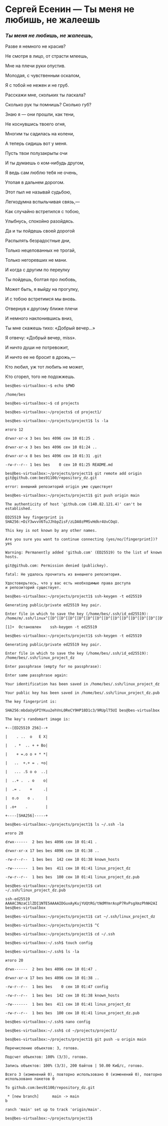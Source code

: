# Сергей Есенин — Ты меня не любишь, не жалеешь

### *Ты меня не любишь, не жалеешь,*

Разве я немного не красив?

Не смотря в лицо, от страсти млеешь,

Мне на плечи руки опустив.


Молодая, с чувственным оскалом,

Я с тобой не нежен и не груб.

Расскажи мне, скольких ты ласкала?

Сколько рук ты помнишь? Сколько губ?


Знаю я — они прошли, как тени,

Не коснувшись твоего огня,

Многим ты садилась на колени,

А теперь сидишь вот у меня.


Пусть твои полузакрыты очи

И ты думаешь о ком-нибудь другом,

Я ведь сам люблю тебя не очень,

Утопая в дальнем дорогом.


Этот пыл не называй судьбою,

Легкодумна вспыльчивая связь,—

Как случайно встретился с тобою,

Улыбнусь, спокойно разойдясь.


Да и ты пойдешь своей дорогой

Распылять безрадостные дни,

Только нецелованных не трогай,

Только негоревших не мани.


И когда с другим по переулку

Ты пойдешь, болтая про любовь,

Может быть, я выйду на прогулку,

И с тобою встретимся мы вновь.


Отвернув к другому ближе плечи

И немного наклонившись вниз,

Ты мне скажешь тихо: «Добрый вечер…»

Я отвечу: «Добрый вечер, miss».


И ничто души не потревожит,

И ничто ее не бросит в дрожь,—

Кто любил, уж тот любить не может,

Кто сгорел, того не подожжешь.


```
bes@bes-virtualbox:~$ echo $PWD

/home/bes

bes@bes-virtualbox:~$ cd projects

bes@bes-virtualbox:~/projects$ cd project1/

bes@bes-virtualbox:~/projects/project1$ ls -la

итого 12

drwxr-xr-x 3 bes bes 4096 сен 10 01:25 .

drwxr-xr-x 3 bes bes 4096 сен 10 01:24 ..

drwxr-xr-x 8 bes bes 4096 сен 10 01:31 .git

-rw-r--r-- 1 bes bes    0 сен 10 01:25 README.md

bes@bes-virtualbox:~/projects/project1$ git remote add origin git@github.com:bes91100/repository_dz.git

error: внешний репозиторий origin уже существует

bes@bes-virtualbox:~/projects/project1$ git push origin main

The authenticity of host 'github.com (140.82.121.4)' can't be established.

ED25519 key fingerprint is SHA256:+DiY3wvvV6TuJJhbpZisF/zLDA0zPMSvHdkr4UvCOqU.

This key is not known by any other names.

Are you sure you want to continue connecting (yes/no/[fingerprint])? yes

Warning: Permanently added 'github.com' (ED25519) to the list of known hosts.

git@github.com: Permission denied (publickey).

fatal: Не удалось прочитать из внешнего репозитория.

Удостоверьтесь, что у вас есть необходимые права доступа
и репозиторий существует.

bes@bes-virtualbox:~/projects/project1$ ssh-keygen -t ed25519

Generating public/private ed25519 key pair.

Enter file in which to save the key (/home/bes/.ssh/id_ed25519): /home/m/.ssh/linux^[[D^[[D^[[D^[[D^[[D^[[D^[[D^[[D^[[D^[[D^[[D^[[D^[[D^Z

[1]+  Остановлен    ssh-keygen -t ed25519

bes@bes-virtualbox:~/projects/project1$ ssh-keygen -t ed25519

Generating public/private ed25519 key pair.

Enter file in which to save the key (/home/bes/.ssh/id_ed25519): /home/bes/.ssh/linux_project_dz

Enter passphrase (empty for no passphrase): 

Enter same passphrase again: 

Your identification has been saved in /home/bes/.ssh/linux_project_dz

Your public key has been saved in /home/bes/.ssh/linux_project_dz.pub

The key fingerprint is:

SHA256:mbdaUyGPIYKuu2ehVnL0ReCY9HP18D1c3/9RUplT5UI bes@bes-virtualbox

The key's randomart image is:

+--[ED25519 256]--+

|    . ..  o   E X|

|   . *  .. + + Bo|

|    + =.o o + * *|

|   ..  +.+ = . +o|

|   ... .S o o  ..|

|  ..+ .  . o    o|

|  .= .    +     .|

|  o.o    o .     |

| .o+    .        |

+----[SHA256]-----+

bes@bes-virtualbox:~/projects/project1$ ls ~/.ssh -la

итого 20

drwx------  2 bes bes 4096 сен 10 01:41 .

drwxr-xr-x 17 bes bes 4096 сен 10 01:38 ..

-rw-r--r--  1 bes bes  142 сен 10 01:38 known_hosts

-rw-------  1 bes bes  411 сен 10 01:41 linux_project_dz

-rw-r--r--  1 bes bes  100 сен 10 01:41 linux_project_dz.pub

bes@bes-virtualbox:~/projects/project1$ cat ~/.ssh/linux_project_dz.pub 

ssh-ed25519 AAAAC3NzaC1lZDI1NTE5AAAAIDGuxAyKujYUQtRG/tNdMYmrAspP7RvPsgXmzPhNH2AI bes@bes-virtualbox

bes@bes-virtualbox:~/projects/project1$ cat ~/.ssh/linux_project_dz

bes@bes-virtualbox:~/projects/project1$ ^C

bes@bes-virtualbox:~/projects/project1$ cd ~/.ssh

bes@bes-virtualbox:~/.ssh$ touch config

bes@bes-virtualbox:~/.ssh$ ls -la

итого 20

drwx------  2 bes bes 4096 сен 10 01:47 .

drwxr-xr-x 17 bes bes 4096 сен 10 01:38 ..

-rw-r--r--  1 bes bes    0 сен 10 01:47 config

-rw-r--r--  1 bes bes  142 сен 10 01:38 known_hosts

-rw-------  1 bes bes  411 сен 10 01:41 linux_project_dz

-rw-r--r--  1 bes bes  100 сен 10 01:41 linux_project_dz.pub

bes@bes-virtualbox:~/.ssh$ nano config

bes@bes-virtualbox:~/.ssh$ cd ~/projects/project1/

bes@bes-virtualbox:~/projects/project1$ git push -u origin main

Перечисление объектов: 3, готово.

Подсчет объектов: 100% (3/3), готово.

Запись объектов: 100% (3/3), 200 байтов | 50.00 КиБ/с, готово.

Всего 3 (изменений 0), повторно использовано 0 (изменений 0), повторно использовано пакетов 0

To github.com:bes91100/repository_dz.git

 * [new branch]      main -> main
b

ranch 'main' set up to track 'origin/main'.

bes@bes-virtualbox:~/projects/project1$ 
```
